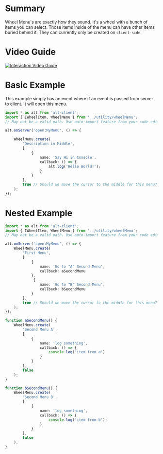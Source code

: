 

# Summary

Wheel Menu's are exactly how they sound. It's a wheel with a bunch of items you can select. Those items inside of the menu can have other items buried behind it. They can currently only be created on `client-side`.

# Video Guide

[![Interaction Video Guide](https://img.youtube.com/vi/15K0IWaTrhw/0.jpg)](https://www.youtube.com/watch?v=15K0IWaTrhw)

# Basic Example

This example simply has an event where if an event is passed from server to client. It will open this menu.

```typescript
import * as alt from 'alt-client';
import { IWheelItem, WheelMenu } from '../utility/wheelMenu'; 
// May not be a valid path. Use auto-import feature from your code editor.

alt.onServer('open:MyMenu', () => {

    WheelMenu.create(
        'Description in Middle',
        [
            {
                name: 'Say Hi in Console',
                callback: () => {
                    alt.log('Hello World!');
                }
            }
        ],
        true // Should we move the cursor to the middle for this menu?
    );
});
```

# Nested Example

```typescript
import * as alt from 'alt-client';
import { IWheelItem, WheelMenu } from '../utility/wheelMenu'; 
// May not be a valid path. Use auto-import feature from your code editor.

alt.onServer('open:MyMenu', () => {
    WheelMenu.create(
        'First Menu',
        [
            {
                name: 'Go to "A" Second Menu',
                callback: aSecondMenu
            },
             {
                name: 'Go to "B" Second Menu',
                callback: bSecondMenu
            }
        ],
        true // Should we move the cursor to the middle for this menu?
    );
});

function aSecondMenu() {
    WheelMenu.create(
        'Second Menu A',
        [
            {
                name: 'log something',
                callback: () => {
                    console.log('item from a')
                }
            }
        ],
        false
    );
}

function bSecondMenu() {
    WheelMenu.create(
        'Second Menu B',
        [
            {
                name: 'log something',
                callback: () => {
                    console.log('item from b');
                }
            }
        ],
        false
    );
}
```